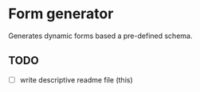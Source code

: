 # Form generator

Generates dynamic forms based a pre-defined schema.

## TODO

- [ ] write descriptive readme file (this)
